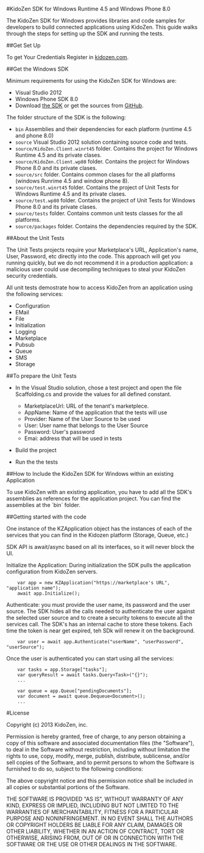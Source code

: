#KidoZen SDK for Windows Runtime 4.5 and Windows Phone 8.0

The KidoZen SDK for Windows provides libraries and code samples for developers to build connected applications using KidoZen. This guide walks through the steps for setting up the SDK and running the tests.

##Get Set Up

To get Your Credentials Register in [kidozen.com](http://kidozen.com).

##Get the Windows SDK

Minimum requirements for using the KidoZen SDK for Windows are:

- Visual Studio 2012
- Windows Phone SDK 8.0
- Download [the SDK](http://www.kidozen.com/winsdk) or get the sources from [GitHub](https://github.com/kidozen/kido-win). 

The folder structure of the SDK is the following:

- `bin` Assemblies and their dependencies for each platform (runtime 4.5 and phone 8.0)
- `source` Visual Studio 2012 solution containing source code and tests.
- `source/KidoZen.Client.winrt45` folder. Contains the project for Windows Runtime 4.5 and its private clases.
- `source/KidoZen.Client.wp80` folder. Contains the project for Windows Phone 8.0 and its private clases.
- `source/src` folder. Contains common clases for the all platforms (windows Runrime 4.5 and window phone 8).
- `source/test.winrt45` folder. Contains the project of Unit Tests for Windows Runtime 4.5 and its private clases.
- `source/test.wp80` folder. Contains the project of Unit Tests for Windows Phone 8.0 and its private clases.
- `source/tests` folder. Contains common unit tests classes for the all platforms.
- `source/packages` folder. Contains the dependencies required by the SDK. 

##About the Unit Tests

The Unit Tests projects require your Marketplace's URL, Application's name, User, Password, etc directly into the code. This approach will get you running quickly, but we do not recommend it in a production application: a malicious user could use decompiling techniques to steal your KidoZen security credentials.

All unit tests demostrate how to access KidoZen from an application using the following services:

- Configuration
- EMail
- File
- Initialization
- Logging
- Marketplace
- Pubsub
- Queue
- SMS
- Storage

##To prepare the Unit Tests

- In the Visual Studio solution, chose a test project and open the file Scaffolding.cs and provide the values for all defined constant.
	- MarketplaceUrl: URL of the tenant's marketplece.
	- AppName: Name of the application that the tests will use
	- Provider: Name of the User Source to be used
	- User: User name that belongs to the User Source
	- Password: User's password
	- Emai: address that will be used in tests

- Build the project

- Run the the tests

##How to Include the KidoZen SDK for Windows within an existing Application

To use KidoZen with an existing application, you have to add all the SDK's assemblies as references for the application project. You can find the assemblies at the ´bin´ folder.

##Getting started with the code

One instance of the KZApplication object has the instances of each of the services that you can find in the Kidozen platform (Storage, Queue, etc.) 

SDK API is await/async based on all its interfaces, so it will never block the UI.

Initialize the Application: During initialization the SDK pulls the application configuration from KidoZen servers.

		var app = new KZApplication("https://marketplace's URL", "application name");
		await app.Initialize();

Authenticate: you must provide the user name, its password and the user source. The SDK hides all the calls needed to authenticate the user against the selected user source and to create a security tokens to execute all the services call. The SDK's has an internal cache to store these tokens. Each time the token is near get expired, teh SDk will renew it on the background.

		var user = await app.Authenticate("userName", "userPassword", "userSource");

Once the user is authenticated you can start using all the services:

		var tasks = app.Storage["tasks"];
		var queryResult = await tasks.Query<Task>("{}");
		...

		var queue = app.Queue["pendingDocuments"];
		var document = await queue.Dequeue<Document>();
		...

#License 

Copyright (c) 2013 KidoZen, inc.

Permission is hereby granted, free of charge, to any person obtaining a copy
of this software and associated documentation files (the "Software"), to deal
in the Software without restriction, including without limitation the rights
to use, copy, modify, merge, publish, distribute, sublicense, and/or sell
copies of the Software, and to permit persons to whom the Software is
furnished to do so, subject to the following conditions:

The above copyright notice and this permission notice shall be included in
all copies or substantial portions of the Software.

THE SOFTWARE IS PROVIDED "AS IS", WITHOUT WARRANTY OF ANY KIND, EXPRESS OR
IMPLIED, INCLUDING BUT NOT LIMITED TO THE WARRANTIES OF MERCHANTABILITY,
FITNESS FOR A PARTICULAR PURPOSE AND NONINFRINGEMENT. IN NO EVENT SHALL THE
AUTHORS OR COPYRIGHT HOLDERS BE LIABLE FOR ANY CLAIM, DAMAGES OR OTHER
LIABILITY, WHETHER IN AN ACTION OF CONTRACT, TORT OR OTHERWISE, ARISING FROM,
OUT OF OR IN CONNECTION WITH THE SOFTWARE OR THE USE OR OTHER DEALINGS IN
THE SOFTWARE.
